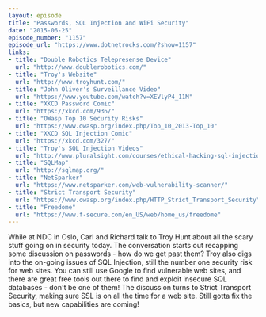 ```yaml
---
layout: episode
title: "Passwords, SQL Injection and WiFi Security"
date: "2015-06-25"
episode_number: "1157"
episode_url: "https://www.dotnetrocks.com/?show=1157"
links:
- title: "Double Robotics Telepresense Device"
  url: "http://www.doublerobotics.com/"
- title: "Troy's Website"
  url: "http://www.troyhunt.com/"
- title: "John Oliver's Surveillance Video"
  url: "https://www.youtube.com/watch?v=XEVlyP4_11M"
- title: "XKCD Password Comic"
  url: "https://xkcd.com/936/"
- title: "OWasp Top 10 Security Risks"
  url: "https://www.owasp.org/index.php/Top_10_2013-Top_10"
- title: "XKCD SQL Injection Comic"
  url: "https://xkcd.com/327/"
- title: "Troy's SQL Injection Videos"
  url: "http://www.pluralsight.com/courses/ethical-hacking-sql-injection"
- title: "SQLMap"
  url: "http://sqlmap.org/"
- title: "NetSparker"
  url: "https://www.netsparker.com/web-vulnerability-scanner/"
- title: "Strict Transport Security"
  url: "https://www.owasp.org/index.php/HTTP_Strict_Transport_Security"
- title: "Freedome"
  url: "https://www.f-secure.com/en_US/web/home_us/freedome"
---
```


While at NDC in Oslo, Carl and Richard talk to Troy Hunt about all the scary stuff going on in security today. The conversation starts out recapping some discussion on passwords - how do we get past them? Troy also digs into the on-going issues of SQL Injection, still the number one security risk for web sites. You can still use Google to find vulnerable web sites, and there are great free tools out there to find and exploit insecure SQL databases - don't be one of them! The discussion turns to Strict Transport Security, making sure SSL is on all the time for a web site. Still gotta fix the basics, but new capabilities are coming!
